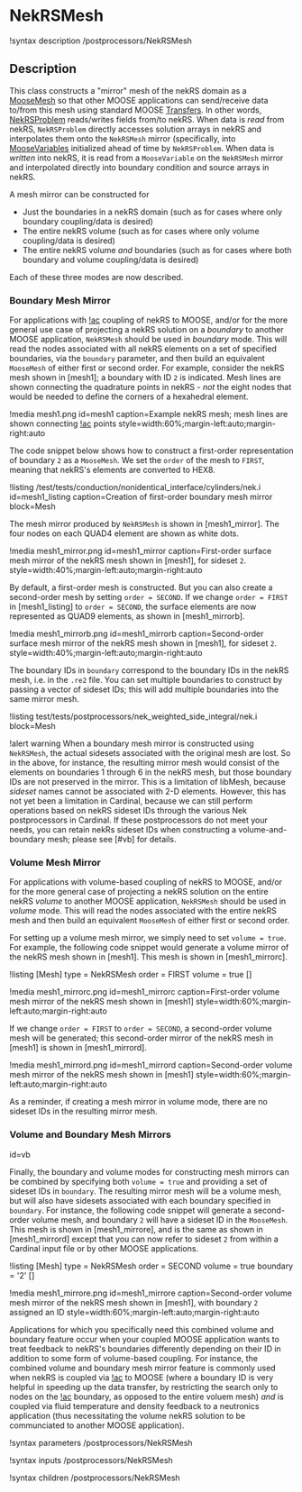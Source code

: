 # NekRSMesh

!syntax description /postprocessors/NekRSMesh

## Description

This class constructs a "mirror" mesh of the nekRS domain as a
[MooseMesh](https://mooseframework.inl.gov/source/mesh/MooseMesh.html) so that
other MOOSE applications can send/receive data to/from this mesh using standard
MOOSE [Transfers](https://mooseframework.inl.gov/syntax/Transfers/index.html). In other
words, [NekRSProblem](/problems/NekRSProblem.md) reads/writes fields from/to nekRS.
When data is *read* from nekRS, `NekRSProblem` directly
accesses solution arrays in nekRS and interpolates them onto the `NekRSMesh` mirror
(specifically, into [MooseVariables](https://mooseframework.inl.gov/source/variables/MooseVariable.html)
initialized ahead of time by `NekRSProblem`. When
data is *written* into nekRS, it is read from a `MooseVariable` on the `NekRSMesh` mirror
and interpolated directly into boundary condition and source arrays in nekRS.

A mesh mirror can be constructed for

- Just the boundaries in a nekRS domain (such as for cases where only boundary coupling/data is desired)
- The entire nekRS volume (such as for cases where only volume coupling/data is desired)
- The entire nekRS volume *and* boundaries (such as for cases where both boundary and volume coupling/data is desired)

Each of these three modes are now described.

### Boundary Mesh Mirror

For applications with [!ac](CHT) coupling of nekRS to MOOSE, and/or for the more general
use case of projecting a nekRS solution on a *boundary* to another MOOSE application,
`NekRSMesh` should be used in *boundary* mode. This will read the nodes associated with
all nekRS elements on a set of specified boundaries, via the `boundary` parameter, and
then build an equivalent `MooseMesh` of either first or second order. For example, consider
the nekRS mesh shown in [mesh1]; a boundary with ID `2` is indicated. Mesh lines are shown
connecting the quadrature points in nekRS - *not* the eight nodes that would be needed to
define the corners of a hexahedral element.

!media mesh1.png
  id=mesh1
  caption=Example nekRS mesh; mesh lines are shown connecting [!ac](GLL) points
  style=width:60%;margin-left:auto;margin-right:auto

The code snippet below shows how to construct a first-order representation of boundary `2` as a `MooseMesh`.
We set the `order` of the mesh to `FIRST`, meaning that nekRS's elements are converted
to HEX8.

!listing /test/tests/conduction/nonidentical_interface/cylinders/nek.i
  id=mesh1_listing
  caption=Creation of first-order boundary mesh mirror
  block=Mesh

The mesh mirror produced by `NekRSMesh` is shown in [mesh1_mirror]. The four nodes
on each QUAD4 element are shown as white dots.

!media mesh1_mirror.png
  id=mesh1_mirror
  caption=First-order surface mesh mirror of the nekRS mesh shown in [mesh1], for sideset `2`.
  style=width:40%;margin-left:auto;margin-right:auto

By default, a first-order mesh is constructed. But you can also create a second-order
mesh by setting `order = SECOND`. If we change `order = FIRST` in
[mesh1_listing] to `order = SECOND`, the surface elements are now represented as QUAD9 elements,
as shown in [mesh1_mirrorb].

!media mesh1_mirrorb.png
  id=mesh1_mirrorb
  caption=Second-order surface mesh mirror of the nekRS mesh shown in [mesh1], for sideset `2`.
  style=width:40%;margin-left:auto;margin-right:auto

The boundary IDs in `boundary` correspond to the boundary IDs in the nekRS mesh,
i.e. in the `.re2` file. You can set multiple boundaries to construct by passing a vector of sideset IDs;
this will add multiple boundaries into the same mirror mesh.

!listing test/tests/postprocessors/nek_weighted_side_integral/nek.i
  block=Mesh

!alert warning
When a boundary mesh mirror is constructed using `NekRSMesh`, the actual sidesets
associated with the original mesh are lost. So in the above, for instance, the resulting
mirror mesh would consist of the elements on boundaries 1 through 6 in the nekRS mesh,
but those boundary IDs are not preserved in the mirror. This is a limitation of libMesh,
because *sideset* names cannot be associated with 2-D elements. However, this has not yet
been a limitation in Cardinal, because we can still perform operations based on nekRS
sideset IDs through the various Nek postprocessors in Cardinal.
If these postprocessors do not meet your needs, you can retain nekRs sideset IDs when
constructing a volume-and-boundary mesh; please see [#vb] for details.

### Volume Mesh Mirror

For applications with volume-based coupling of nekRS to MOOSE, and/or for the more
general case of projecting a nekRS solution on the entire nekRS *volume* to
another MOOSE application, `NekRSMesh` should be used in *volume* mode. This will
read the nodes associated with the entire nekRS mesh and then build an equivalent
`MooseMesh` of either first or second order.

For setting up a volume mesh mirror, we simply need to set `volume = true`.
For example, the following code snippet
would generate a volume mirror of the nekRS mesh shown in [mesh1]. This mesh is
shown in [mesh1_mirrorc].

!listing
[Mesh]
  type = NekRSMesh
  order = FIRST
  volume = true
[]

!media mesh1_mirrorc.png
  id=mesh1_mirrorc
  caption=First-order volume mesh mirror of the nekRS mesh shown in [mesh1]
  style=width:60%;margin-left:auto;margin-right:auto

If we change `order = FIRST` to `order = SECOND`, a second-order volume mesh
will be generated; this second-order mirror of the nekRS mesh in [mesh1] is
shown in [mesh1_mirrord].

!media mesh1_mirrord.png
  id=mesh1_mirrord
  caption=Second-order volume mesh mirror of the nekRS mesh shown in [mesh1]
  style=width:60%;margin-left:auto;margin-right:auto

As a reminder, if creating a mesh mirror in volume mode, there are no sideset
IDs in the resulting mirror mesh.

### Volume and Boundary Mesh Mirrors
  id=vb

Finally, the boundary and volume modes for constructing mesh mirrors can be
combined by specifying both `volume = true` and providing a set of sideset IDs
in `boundary`. The resulting mirror mesh will be a volume mesh, but will also
have sidesets associated with each boundary specified in `boundary`. For instance,
the following code snippet will generate a second-order volume mesh, and boundary
`2` will have a sideset ID in the `MooseMesh`. This mesh is shown in
[mesh1_mirrore], and is the same as shown in [mesh1_mirrord] except that you can
now refer to sideset `2` from within a Cardinal input file or by other MOOSE
applications.

!listing
[Mesh]
  type = NekRSMesh
  order = SECOND
  volume = true
  boundary = '2'
[]

!media mesh1_mirrore.png
  id=mesh1_mirrore
  caption=Second-order volume mesh mirror of the nekRS mesh shown in [mesh1], with boundary `2` assigned an ID
  style=width:60%;margin-left:auto;margin-right:auto

Applications for which you specifically need this combined volume and boundary feature
occur when your coupled MOOSE application wants to treat feedback to nekRS's boundaries
differently depending on their ID in addition to some form of volume-based coupling.
For instance, the combined volume and boundary mesh mirror feature is commonly used
when nekRS is coupled via [!ac](CHT) to MOOSE (where a boundary ID is very helpful in speeding
up the data transfer, by restricting the search only to nodes on the [!ac](CHT) boundary,
as opposed to the entire voluem mesh) *and* is coupled via fluid temperature and density
feedback to a neutronics application (thus necessitating the volume nekRS solution to
be communciated to another MOOSE application).

!syntax parameters /postprocessors/NekRSMesh

!syntax inputs /postprocessors/NekRSMesh

!syntax children /postprocessors/NekRSMesh

